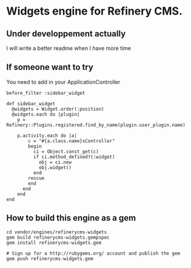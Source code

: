# Widgets engine for Refinery CMS.

## Under developpement actually
I will write a better readme when I have more time

## If someone want to try
You need to add in your ApplicationController

    before_filter :sidebar_widget

    def sidebar_widget
      @widgets = Widget.order(:position)
      @widgets.each do |plugin|
        p = Refinery::Plugins.registered.find_by_name(plugin.user_plugin.name)

        p.activity.each do |a| 
            c = "#{a.class.name}sController"
            begin
              ci = Object.const_get(c)
              if ci.method_defined?(:widget)
                obj = ci.new
                obj.widget()
              end
            rescue
            end
          end
        end
    end


## How to build this engine as a gem

    cd vendor/engines/refinerycms-widgets
    gem build refinerycms-widgets.gempspec
    gem install refinerycms-widgets.gem
    
    # Sign up for a http://rubygems.org/ account and publish the gem
    gem push refinerycms-widgets.gem
